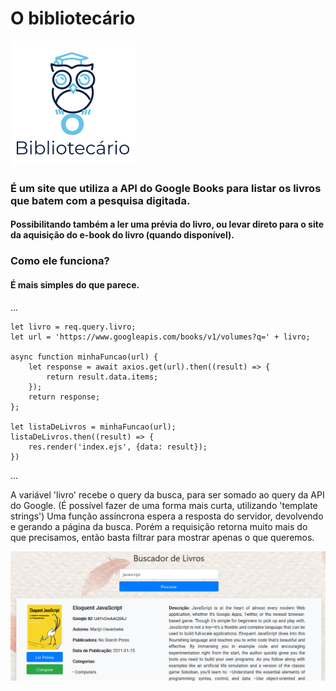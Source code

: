 # O bibliotecário

![](/public/images/logo2.png)

### É um site que utiliza a API do Google Books para listar os livros que batem com a pesquisa digitada.
#### Possibilitando também a ler uma prévia do livro, ou levar direto para o site da aquisição do e-book do livro (quando disponível).

### Como ele funciona?
#### É mais simples do que parece.

...

    let livro = req.query.livro;
    let url = 'https://www.googleapis.com/books/v1/volumes?q=' + livro;

    async function minhaFuncao(url) {
        let response = await axios.get(url).then((result) => {
            return result.data.items;
        });
        return response;
    };

    let listaDeLivros = minhaFuncao(url);
    listaDeLivros.then((result) => {
        res.render('index.ejs', {data: result});
    })
...

A variável 'livro' recebe o query da busca, para ser somado ao query da API do Google.
(É possível fazer de uma forma mais curta, utilizando 'template strings')
Uma função assíncrona espera a resposta do servidor, devolvendo e gerando a página da busca.
Porém a requisição retorna muito mais do que precisamos, então basta filtrar para mostrar apenas o que queremos.

![](/exemplo1.png)
